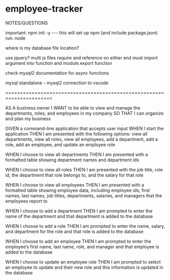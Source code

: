 # employee-tracker

NOTES/QUESTIONS

important: npm init -y --- this will set up npm (and include package.json)
run: node <filename>

where is my database file location?

use jquery? multi js files require and reference on either end must import argument into function and module.export function

check mysql2 documentation for async functions

mysql standalone - mysql2 connection to vscode

======================================================================

AS A business owner
I WANT to be able to view and manage the departments, roles, and employees in my company
SO THAT I can organize and plan my business

GIVEN a command-line application that accepts user input
WHEN I start the application
THEN I am presented with the following options: view all departments, view all roles, view all employees, add a department, add a role, add an employee, and update an employee role


WHEN I choose to view all departments
THEN I am presented with a formatted table showing department names and department ids


WHEN I choose to view all roles
THEN I am presented with the job title, role id, the department that role belongs to, and the salary for that role


WHEN I choose to view all employees
THEN I am presented with a formatted table showing employee data, including employee ids, first names, last names, job titles, departments, salaries, and managers that the employees report to


WHEN I choose to add a department
THEN I am prompted to enter the name of the department and that department is added to the database


WHEN I choose to add a role
THEN I am prompted to enter the name, salary, and department for the role and that role is added to the database


WHEN I choose to add an employee
THEN I am prompted to enter the employee’s first name, last name, role, and manager and that employee is added to the database


WHEN I choose to update an employee role
THEN I am prompted to select an employee to update and their new role and this information is updated in the database 

